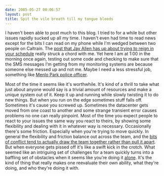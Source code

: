 ```yaml
---
date: 2005-05-27 00:06:57
layout: post
title: Spit the vile breath till my tongue bleeds
---
```


I haven't been able to post much to this blog. I tried to for a while but other issues rapidly sucked up all my time. I haven't even had time to read news except for the bits I can read on my phone while I'm wedged between two people on Caltrain. The [post that Jay Allen has up about trying to reign in your schedule](http://www.jayallen.org/journey/2005/05/a_new_hope) really struck a chord with me. Yet here I am at 1:00 in the morning once again, testing out some code and checking to make sure that the SMS messages I'm getting from my monitoring systems are because someone else messed up and not me. Maybe I need a less stressful job, something like [Menlo Park police officer](http://www.flickr.com/photos/miker/15873937/in/photostream/).

Most of the time it seems like it's worthwhile. It's kind of a thrill to take what just about anyone would say is a trivial amount of resources and make a unique system out of it. Keep it up and running while slowly twisting it to do new things. But when you run on the edge sometimes stuff falls off. Sometimes it's cause you screwed up. Sometimes the datacenter gets moved from one coast to another and some strange transient error causes problems no one can really pinpoint. Most of the time you expect people to react to your issues the same way you react to theirs, by showing some flexibility and dealing with it in whatever way is necessary. Occasionally there's some friction. Especially when you're trying to move quickly. In general the flexibility and friction balance out across the team, and the [bits of conflict tend to actually draw the team together rather than pull it apart](http://en.wikipedia.org/wiki/Forming-storming-norming-performing). But when everyone gets pissed off it's like a swift kick in the crotch. What seemed like an intriguing set of challenges for a team quickly turns into a baffling set of obstacles when it seems like you're doing it [alone](http://www.lyricspy.com/6521/Skunk_Anansie_lyrics/Charlie_Big_Potatoe_lyrics.html). It's the kind of thing that really makes one reevaluate their own ability, what they're doing, and who they're doing it with.
